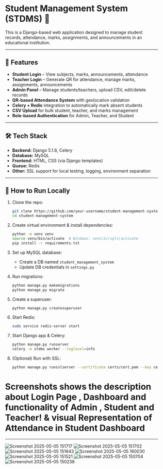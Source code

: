 
# Student Management System (STDMS) 🏫

This is a Django-based web application designed to manage student records, attendance, marks, assignments, and announcements in an educational institution.

---

## 🔧 Features

- **Student Login** – View subjects, marks, announcements, attendance  
- **Teacher Login** – Generate QR for attendance, manage marks, assignments, announcements  
- **Admin Panel** – Manage students/teachers, upload CSV, edit/delete records  
- **QR-based Attendance System** with geolocation validation  
- **Celery + Redis** integration to automatically mark absent students  
- **CSV Upload** for bulk student, teacher, and marks management  
- **Role-based Authentication** for Admin, Teacher, and Student  

---

## 🛠️ Tech Stack

- **Backend:** Django 5.1.6, Celery  
- **Database:** MySQL  
- **Frontend:** HTML, CSS (via Django templates)  
- **Queue:** Redis  
- **Other:** SSL support for local testing, logging, environment separation  

---

## 🚀 How to Run Locally

1. Clone the repo:
    ```bash
    git clone https://github.com/your-username/student-management-system.git
    cd student-management-system
    ```

2. Create virtual environment & install dependencies:
    ```bash
    python -m venv venv
    source venv/bin/activate  # Windows: venv\Scripts\activate
    pip install -r requirements.txt
    ```

3. Set up MySQL database:
    - Create a DB named `student_management_system`
    - Update DB credentials in `settings.py`

4. Run migrations:
    ```bash
    python manage.py makemigrations
    python manage.py migrate
    ```

5. Create a superuser:
    ```bash
    python manage.py createsuperuser
    ```

6. Start Redis:
    ```bash
    sudo service redis-server start
    ```

7. Start Django app & Celery:
    ```bash
    python manage.py runserver
    celery -A stdms worker --loglevel=info
    ```

8. (Optional) Run with SSL:
    ```bash
    python manage.py runsslserver --certificate certs/cert.pem --key certs/key.pem 127.0.0.1:8000
    ```
Screenshots shows the description about Login Page , Dashboard  and functionality of Admin , Student and Teacher! 
& visual Representation of Attendance in Student Dashboard
=
---
![Screenshot 2025-05-05 151717](https://github.com/user-attachments/assets/929af885-cca5-471a-abef-560c5a76887d)
![Screenshot 2025-05-05 151702](https://github.com/user-attachments/assets/fda58c52-e031-4e7b-aff5-31d10bc4c6af)
![Screenshot 2025-05-05 151643](https://github.com/user-attachments/assets/d1245aa6-f381-47b6-8134-f037ee86ce13)
![Screenshot 2025-05-05 160030](https://github.com/user-attachments/assets/b763480b-c5a5-4204-8dc8-5133560bc99c)
![Screenshot 2025-05-05 151521](https://github.com/user-attachments/assets/f3cb7f5d-b6f3-4a02-938f-7cb53d84cef3)
![Screenshot 2025-05-05 150704](https://github.com/user-attachments/assets/829c1634-fa6c-4bfa-a5de-f2c428865460)
![Screenshot 2025-05-05 150238](https://github.com/user-attachments/assets/c29d0542-1fde-4f45-963c-f33a01d5f43c)

